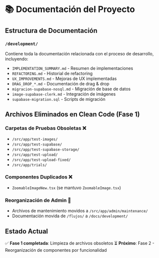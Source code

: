# 📚 Documentación del Proyecto

## Estructura de Documentación

### `/development/`
Contiene toda la documentación relacionada con el proceso de desarrollo, incluyendo:

- `IMPLEMENTATION_SUMMARY.md` - Resumen de implementaciones
- `REFACTORING.md` - Historial de refactoring
- `UX_IMPROVEMENTS.md` - Mejoras de UX implementadas
- `DRAG_DROP_*.md` - Documentación de drag & drop
- `migracion-supabase-nosql.md` - Migración de base de datos
- `image-supabase-clerk.md` - Integración de imágenes
- `supabase-migration.sql` - Scripts de migración

## Archivos Eliminados en Clean Code (Fase 1)

### Carpetas de Pruebas Obsoletas ❌
- `/src/app/test-images/`
- `/src/app/test-supabase/`
- `/src/app/test-supabase-storage/`
- `/src/app/test-upload/`
- `/src/app/test-upload-fixed/`
- `/src/app/trials/`

### Componentes Duplicados ❌
- `ZoomableImageNew.tsx` (se mantuvo `ZoomableImage.tsx`)

### Reorganización de Admin 📁
- Archivos de mantenimiento movidos a `/src/app/admin/maintenance/`
- Documentación movida de `/flujos/` a `/docs/development/`

## Estado Actual
✅ **Fase 1 completada**: Limpieza de archivos obsoletos
⏳ **Próximo**: Fase 2 - Reorganización de componentes por funcionalidad
